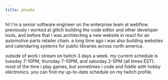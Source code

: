```yaml
---
title: phoebe
---
```


hi! i'm a senior software engineer on the enterprise team at webflow. previously
i worked at glitch building the code editor and other developer tools, and
before that i was architecting a new website in react for an automotive parts
retailer chain. a long time ago i was also building websites and calendaring
systems for public libraries across north america.

outside of work i stream on twitch 3 days a week. my current schedule is tuesday 7-10PM,
thursday 7-10PM, and saturday 2-5PM (all times EST). most of the time i play
games, but sometimes i code and fiddle with hobby electronics. you can find my
up-to-date schedule on my twitch profile.
